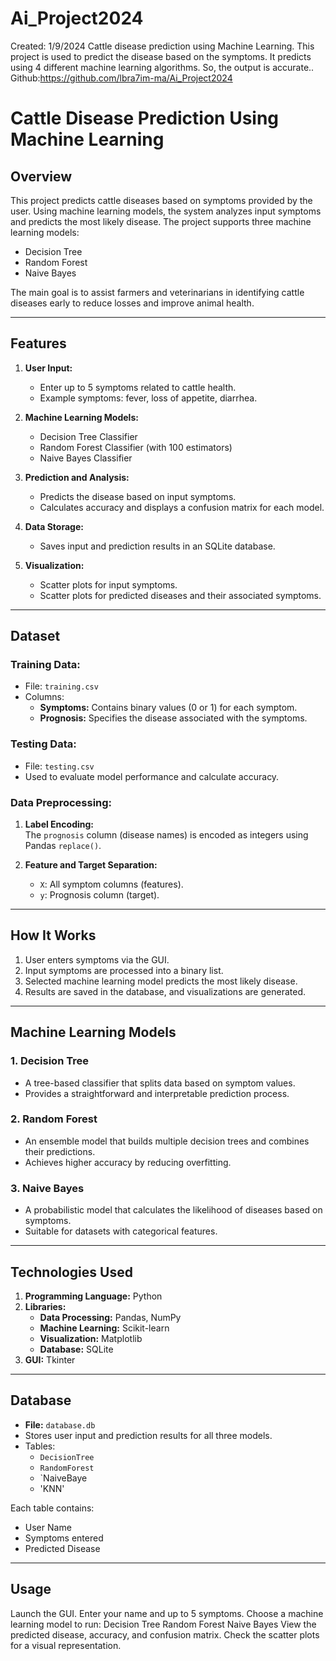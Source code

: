 # Ai_Project2024

Created: 1/9/2024
Cattle disease prediction using Machine Learning. This project is used to predict the disease based on the symptoms. It predicts using 4 different machine learning algorithms. So, the output is accurate.. Github:https://github.com/lbra7im-ma/Ai_Project2024




# Cattle Disease Prediction Using Machine Learning

## **Overview**
This project predicts cattle diseases based on symptoms provided by the user. Using machine learning models, the system analyzes input symptoms and predicts the most likely disease. The project supports three machine learning models:
- Decision Tree
- Random Forest
- Naive Bayes

The main goal is to assist farmers and veterinarians in identifying cattle diseases early to reduce losses and improve animal health.

---

## **Features**
1. **User Input:**  
   - Enter up to 5 symptoms related to cattle health.  
   - Example symptoms: fever, loss of appetite, diarrhea.  
   
2. **Machine Learning Models:**  
   - Decision Tree Classifier  
   - Random Forest Classifier (with 100 estimators)  
   - Naive Bayes Classifier  

3. **Prediction and Analysis:**  
   - Predicts the disease based on input symptoms.  
   - Calculates accuracy and displays a confusion matrix for each model.  

4. **Data Storage:**  
   - Saves input and prediction results in an SQLite database.  

5. **Visualization:**  
   - Scatter plots for input symptoms.  
   - Scatter plots for predicted diseases and their associated symptoms.

---

## **Dataset**
### **Training Data:**
- File: `training.csv`
- Columns:
  - **Symptoms:** Contains binary values (0 or 1) for each symptom.
  - **Prognosis:** Specifies the disease associated with the symptoms.

### **Testing Data:**
- File: `testing.csv`
- Used to evaluate model performance and calculate accuracy.

### **Data Preprocessing:**
1. **Label Encoding:**  
   The `prognosis` column (disease names) is encoded as integers using Pandas `replace()`.

2. **Feature and Target Separation:**  
   - `X`: All symptom columns (features).  
   - `y`: Prognosis column (target).

---

## **How It Works**
1. User enters symptoms via the GUI.
2. Input symptoms are processed into a binary list.
3. Selected machine learning model predicts the most likely disease.
4. Results are saved in the database, and visualizations are generated.

---

## **Machine Learning Models**
### **1. Decision Tree**
- A tree-based classifier that splits data based on symptom values.
- Provides a straightforward and interpretable prediction process.

### **2. Random Forest**
- An ensemble model that builds multiple decision trees and combines their predictions.
- Achieves higher accuracy by reducing overfitting.

### **3. Naive Bayes**
- A probabilistic model that calculates the likelihood of diseases based on symptoms.
- Suitable for datasets with categorical features.

---

## **Technologies Used**
1. **Programming Language:** Python
2. **Libraries:**
   - **Data Processing:** Pandas, NumPy
   - **Machine Learning:** Scikit-learn
   - **Visualization:** Matplotlib
   - **Database:** SQLite
3. **GUI:** Tkinter

---

## **Database**
- **File:** `database.db`
- Stores user input and prediction results for all three models.
- Tables:
  - `DecisionTree`
  - `RandomForest`
  - `NaiveBaye
  - 'KNN'

Each table contains:
- User Name
- Symptoms entered
- Predicted Disease

---



## **Usage**

Launch the GUI.
Enter your name and up to 5 symptoms.
Choose a machine learning model to run:
Decision Tree
Random Forest
Naive Bayes
View the predicted disease, accuracy, and confusion matrix.
Check the scatter plots for a visual representation.
